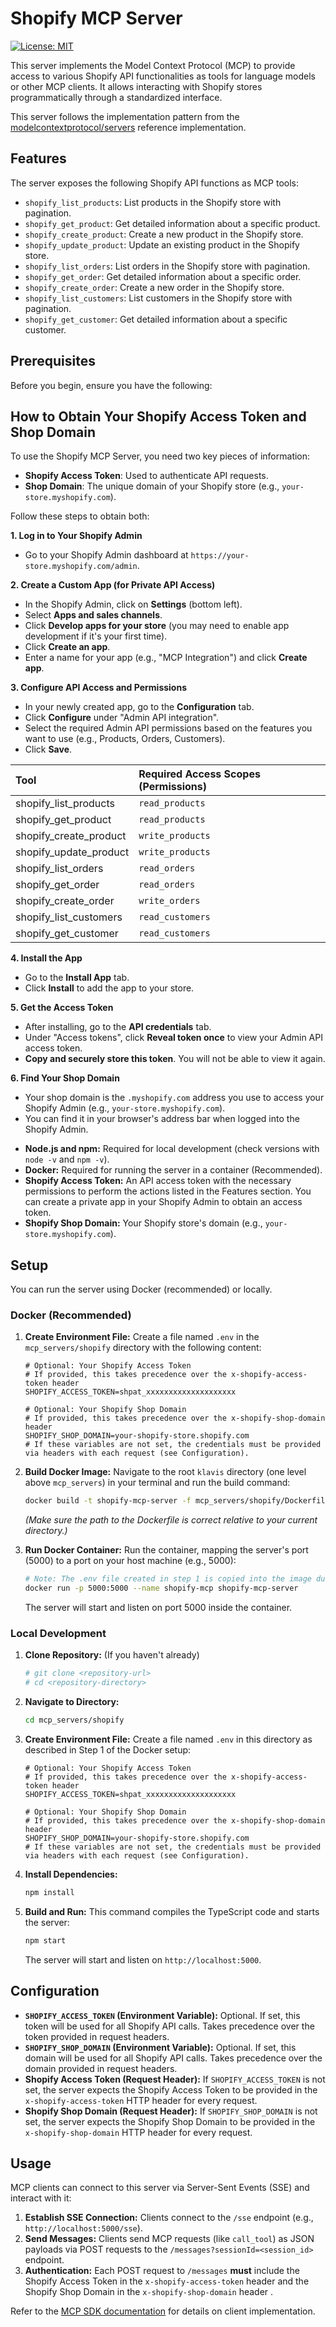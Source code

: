 # Shopify MCP Server

[![License: MIT](https://img.shields.io/badge/License-MIT-yellow.svg)](https://opensource.org/licenses/MIT)

This server implements the Model Context Protocol (MCP) to provide access to various Shopify API functionalities as tools for language models or other MCP clients. It allows interacting with Shopify stores programmatically through a standardized interface.

This server follows the implementation pattern from the [modelcontextprotocol/servers](https://github.com/modelcontextprotocol/servers) reference implementation.

## Features

The server exposes the following Shopify API functions as MCP tools:

* `shopify_list_products`: List products in the Shopify store with pagination.
* `shopify_get_product`: Get detailed information about a specific product.
* `shopify_create_product`: Create a new product in the Shopify store.
* `shopify_update_product`: Update an existing product in the Shopify store.
* `shopify_list_orders`: List orders in the Shopify store with pagination.
* `shopify_get_order`: Get detailed information about a specific order.
* `shopify_create_order`: Create a new order in the Shopify store.
* `shopify_list_customers`: List customers in the Shopify store with pagination.
* `shopify_get_customer`: Get detailed information about a specific customer.

## Prerequisites

Before you begin, ensure you have the following:

## How to Obtain Your Shopify Access Token and Shop Domain

To use the Shopify MCP Server, you need two key pieces of information:

- **Shopify Access Token**: Used to authenticate API requests.
- **Shop Domain**: The unique domain of your Shopify store (e.g., `your-store.myshopify.com`).

Follow these steps to obtain both:

**1. Log in to Your Shopify Admin**

- Go to your Shopify Admin dashboard at `https://your-store.myshopify.com/admin`.

**2. Create a Custom App (for Private API Access)**

- In the Shopify Admin, click on **Settings** (bottom left).
- Select **Apps and sales channels**.
- Click **Develop apps for your store** (you may need to enable app development if it's your first time).
- Click **Create an app**.
- Enter a name for your app (e.g., "MCP Integration") and click **Create app**.

**3. Configure API Access and Permissions**

- In your newly created app, go to the **Configuration** tab.
- Click **Configure** under "Admin API integration".
- Select the required Admin API permissions based on the features you want to use (e.g., Products, Orders, Customers).
- Click **Save**.

| Tool                   | Required Access Scopes (Permissions) | 
| :--------------------- | :----------------------------------- |
| shopify_list_products  | `read_products`                      |
| shopify_get_product    | `read_products`                      |
| shopify_create_product | `write_products`                     |
| shopify_update_product | `write_products`                     |
| shopify_list_orders    | `read_orders`                        |
| shopify_get_order      | `read_orders`                        |
| shopify_create_order   | `write_orders`                       |
| shopify_list_customers | `read_customers`                     |
| shopify_get_customer   | `read_customers`                     |

**4. Install the App**

- Go to the **Install App** tab.
- Click **Install** to add the app to your store.

**5. Get the Access Token**

- After installing, go to the **API credentials** tab.
- Under "Access tokens", click **Reveal token once** to view your Admin API access token.
- **Copy and securely store this token**. You will not be able to view it again.

**6. Find Your Shop Domain**

- Your shop domain is the `.myshopify.com` address you use to access your Shopify Admin (e.g., `your-store.myshopify.com`).
- You can find it in your browser's address bar when logged into the Shopify Admin.


* **Node.js and npm:** Required for local development (check versions with `node -v` and `npm -v`).
* **Docker:** Required for running the server in a container (Recommended).
* **Shopify Access Token:** An API access token with the necessary permissions to perform the actions listed in the Features section. You can create a private app in your Shopify Admin to obtain an access token.
* **Shopify Shop Domain:** Your Shopify store's domain (e.g., `your-store.myshopify.com`).

## Setup

You can run the server using Docker (recommended) or locally.

### Docker (Recommended)

1.  **Create Environment File:**
    Create a file named `.env` in the `mcp_servers/shopify` directory with the following content:
    ```env
    # Optional: Your Shopify Access Token
    # If provided, this takes precedence over the x-shopify-access-token header
    SHOPIFY_ACCESS_TOKEN=shpat_xxxxxxxxxxxxxxxxxxxx
    
    # Optional: Your Shopify Shop Domain
    # If provided, this takes precedence over the x-shopify-shop-domain header
    SHOPIFY_SHOP_DOMAIN=your-shopify-store.shopify.com
    # If these variables are not set, the credentials must be provided via headers with each request (see Configuration).
    ```

2.  **Build Docker Image:**
    Navigate to the root `klavis` directory (one level above `mcp_servers`) in your terminal and run the build command:
    ```bash
    docker build -t shopify-mcp-server -f mcp_servers/shopify/Dockerfile .
    ```
    *(Make sure the path to the Dockerfile is correct relative to your current directory.)*

3.  **Run Docker Container:**
    Run the container, mapping the server's port (5000) to a port on your host machine (e.g., 5000):
    ```bash
    # Note: The .env file created in step 1 is copied into the image during the build process specified in the Dockerfile.
    docker run -p 5000:5000 --name shopify-mcp shopify-mcp-server 
    ```
    The server will start and listen on port 5000 inside the container.

### Local Development

1.  **Clone Repository:** (If you haven't already)
    ```bash
    # git clone <repository-url>
    # cd <repository-directory>
    ```

2.  **Navigate to Directory:**
    ```bash
    cd mcp_servers/shopify
    ```

3.  **Create Environment File:**
    Create a file named `.env` in this directory as described in Step 1 of the Docker setup:
    ```env
    # Optional: Your Shopify Access Token
    # If provided, this takes precedence over the x-shopify-access-token header
    SHOPIFY_ACCESS_TOKEN=shpat_xxxxxxxxxxxxxxxxxxxx
    
    # Optional: Your Shopify Shop Domain
    # If provided, this takes precedence over the x-shopify-shop-domain header
    SHOPIFY_SHOP_DOMAIN=your-shopify-store.shopify.com
    # If these variables are not set, the credentials must be provided via headers with each request (see Configuration).
    ```

4.  **Install Dependencies:**
    ```bash
    npm install
    ```

5.  **Build and Run:**
    This command compiles the TypeScript code and starts the server:
    ```bash
    npm start
    ```
    The server will start and listen on `http://localhost:5000`.

## Configuration

*   **`SHOPIFY_ACCESS_TOKEN` (Environment Variable):** Optional. If set, this token will be used for all Shopify API calls. Takes precedence over the token provided in request headers.
*   **`SHOPIFY_SHOP_DOMAIN` (Environment Variable):** Optional. If set, this domain will be used for all Shopify API calls. Takes precedence over the domain provided in request headers.
*   **Shopify Access Token (Request Header):** If `SHOPIFY_ACCESS_TOKEN` is not set, the server expects the Shopify Access Token to be provided in the `x-shopify-access-token` HTTP header for every request.
*   **Shopify Shop Domain (Request Header):** If `SHOPIFY_SHOP_DOMAIN` is not set, the server expects the Shopify Shop Domain to be provided in the `x-shopify-shop-domain` HTTP header for every request.

## Usage

MCP clients can connect to this server via Server-Sent Events (SSE) and interact with it:

1.  **Establish SSE Connection:** Clients connect to the `/sse` endpoint (e.g., `http://localhost:5000/sse`).
2.  **Send Messages:** Clients send MCP requests (like `call_tool`) as JSON payloads via POST requests to the `/messages?sessionId=<session_id>` endpoint.
3.  **Authentication:** Each POST request to `/messages` **must** include the Shopify Access Token in the `x-shopify-access-token` header and the Shopify Shop Domain in the `x-shopify-shop-domain` header .

Refer to the [MCP SDK documentation](https://github.com/modelcontextprotocol) for details on client implementation.